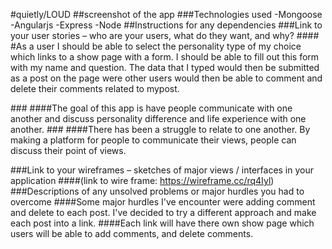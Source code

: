#quietly/LOUD
##screenshot of the app
###Technologies used
  -Mongoose
  -Angularjs
  -Express
  -Node
##Instructions for any dependencies
###Link to your user stories – who are your users, what do they want, and why?
####<Role>
#As a user I should be able to select the personality type of my choice which links to a show page with a form. I should be able to fill out this form with my name and question. The data that I typed would then be submitted as a post on the page were other users would then be able to comment and delete their comments related to mypost.


###<Goal>
####The goal of this app is have people communicate with one another and discuss personality difference and life experience with one another.
###<Reason>
####There has been a struggle to relate to one another. By making a platform for people to communicate their views, people can discuss their point of views.

###Link to your wireframes – sketches of major views / interfaces in your application
####(link to wire frame: https://wireframe.cc/rq4Iyl)
###Descriptions of any unsolved problems or major hurdles you had to overcome
####Some major hurdles I've encounter were adding comment and delete to each post. I've decided to try a different approach and make each post into a link.
####Each link will have there own show page which users will be able to add comments, and delete comments.
